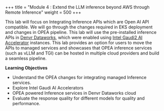 +++
title = "Module 4 : Extend the LLM inference beyond AWS through Remote Inference"
weight = 500
+++

This lab will focus on Integrating Inference APIs which are Open AI API compatible. We will go through the changes required in EKS deployment and changes in OPEA pipeline. This lab will use the pre-installed inference APIs in [Denvr Dataworks](https://www.denvrdata.com/intel), which were enabled using [Intel Gaudi2 AI Accelerator](https://www.intel.com/content/www/us/en/products/details/processors/ai-accelerators/gaudi-overview.html) instances. This lab provides an option for users to move the APIs to managed services and showcases that OPEA inference services (such as vLLM and TGI) can be hosted in multiple cloud providers and build a seamless pipeline.

**Learning Objectives**

* Understand the OPEA changes for integrating managed Inference services.
* Explore Intel Gaudi AI Accelerators
* OPEA powered Inference services in Denvr Dataworks cloud
* Evaluate the response quality for different models for quality and performance.

